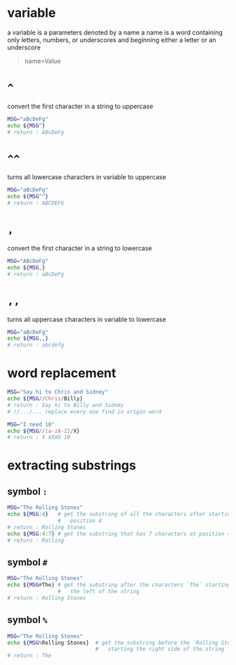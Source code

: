 # variable
a variable is a parameters denoted by a name
a name is a word containing only letters, numbers, or underscores and beginning
    either a letter or an underscore
> name=Value

# `^`
convert the first character in a string to uppercase
```bash
MSG="aBcDeFg"
echo ${MSG^}
# return : ABcDeFg
```

# `^^` 
turns all lowercase characters in variable to uppercase
```bash
MSG="aBcDeFg"
echo ${MSG^^}
# return : ABCDEFG
```

# `,`
convert the first character in a string to lowercase
```bash
MSG="ABcDeFg"
echo ${MSG,}
# return : aBcDeFg
```

# `,,` 
turns all uppercase characters in variable to lowercase
```bash
MSG="aBcDeFg"
echo ${MSG,,}
# return : abcdefg
```

# word replacement
```bash
MSG="Say hi to Chris and Sidney"
echo ${MSG//Chris/Billy}
# return : Say hi to Billy and Sidney
# //.../... replace every one find in origin word

MSG="I need 10"
echo ${MSG//[a-zA-Z]/X}
# return : X XXXX 10
```

# extracting substrings 
## symbol `:`
```bash
MSG="The Rolling Stones"
echo ${MSG:4}   # get the substring of all the characters after starting at 
                #   position 4
# return : Rolling Stones
echo ${MSG:4:7} # get the substring that has 7 characters at position 4
# return : Rolling
```
## symbol `#`
```bash
MSG="The Rolling Stones"
echo ${MSG#The} # get the substring after the characters `The` starting from
                #   the left of the string
# return : Rolling Stones
```

## symbol `%`
```bash
MSG="The Rolling Stones"
echo ${MSG%Rolling Stones}  # get the substring before the `Rolling Stones`
                            #   starting the right side of the string
# return : The
```


